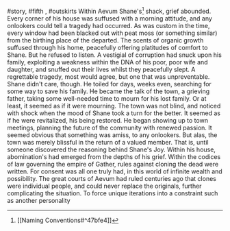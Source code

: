 #story, #fifth , #outskirts
Within Aevum Shane's[^1] shack, grief abounded. Every corner of his house was suffused with a morning attitude, and any onlookers could tell a tragedy had occurred. As was custom in the time, every window had been blacked out with peat moss (or something similar) from the birthing place of the departed. The scents of organic growth suffused through his home, peacefully offering platitudes of comfort to Shane. But he refused to listen. A vestigial of corruption had snuck upon his family, exploiting a weakness within the DNA of his poor, poor wife and daughter, and snuffed out their lives whilst they peacefully slept. A regrettable tragedy, most would agree, but one that was unpreventable. Shane didn't care, though. He toiled for days, weeks even, searching for some way to save his family. He became the talk of the town, a grieving father, taking some well-needed time to mourn for his lost family. Or at least, it seemed as if it were mourning. 
The town was not blind, and noticed with shock when the mood of Shane took a turn for the better. It seemed as if he were revitalized, his being restored. He began showing up to town meetings, planning the future of the community with renewed passion. It seemed obvious that something was amiss, to any onlookers. But alas, the town was merely blissful in the return of a valued member. 
That is, until someone discovered the reasoning behind Shane's Joy. Within his house, abomination's had emerged from the depths of his grief. Within the codices of law governing the empire of Gather, rules against cloning the dead were written. For consent was all one truly had, in this world of infinite wealth and possibility. The great courts of Aevum had ruled centuries ago that clones were individual people, and could never replace the originals, further complicating the situation. To force unique iterations into a constraint such as another personality 

[^1]: [[Naming Conventions#^47bfe4]]